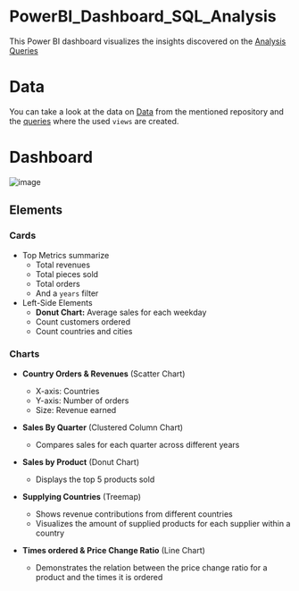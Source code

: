# PowerBI_Dashboard_SQL_Analysis
This Power BI dashboard visualizes the insights discovered on the [Analysis Queries](https://github.com/LilHuss26/SQL-PowerBI-Data_Analysis/tree/main/SQL-Analysis/Analysis%20Queries) 
# Data 
You can take a look at the data on [Data](https://github.com/LilHuss26/SQL-PowerBI-Data_Analysis/tree/main/SQL-Analysis/Data) from the mentioned repository and the [queries](https://github.com/LilHuss26/SQL-Sales-Data-Analysis/tree/main/Analysis%20Queries) where the used `views` are created.
# Dashboard
![image](https://github.com/user-attachments/assets/96197ead-9036-4979-b729-1bb7ff96f2cd)
## Elements
### Cards
+ Top Metrics summarize
  * Total revenues
  * Total pieces sold
  * Total orders
  * And a `years` filter
+ Left-Side Elements
  * **Donut Chart:** Average sales for each weekday
  * Count customers ordered
  * Count countries and cities
### Charts
+ **Country Orders & Revenues** (Scatter Chart)
  * X-axis: Countries
  * Y-axis: Number of orders
  * Size: Revenue earned

+ **Sales By Quarter** (Clustered Column Chart)
  * Compares sales for each quarter across different years

+ **Sales by Product** (Donut Chart)
  * Displays the top 5 products sold

+ **Supplying Countries** (Treemap)
  * Shows revenue contributions from different countries
  * Visualizes the amount of supplied products for each supplier within a country

+ **Times ordered & Price Change Ratio** (Line Chart)
  * Demonstrates the relation between the price change ratio for a product and the times it is ordered
